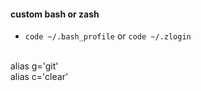 #### custom bash or zash

- `code ~/.bash_profile` or `code ~/.zlogin`

<br />
alias g='git'
<br />
alias c='clear'

